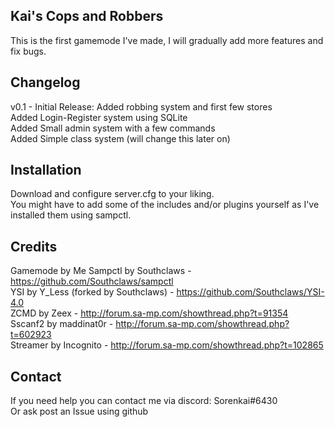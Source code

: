 ## Kai's Cops and Robbers

This is the first gamemode I've made, I will gradually add more features and fix bugs.  

## Changelog

v0.1 - Initial Release:
  Added robbing system and first few stores  
  Added Login-Register system using SQLite  
  Added Small admin system with a few commands  
  Added Simple class system (will change this later on)  

## Installation

Download and configure server.cfg to your liking.  
You might have to add some of the includes and/or plugins yourself as I've installed them using sampctl.   

## Credits
Gamemode by Me
Sampctl by Southclaws - https://github.com/Southclaws/sampctl  
YSI by Y_Less (forked by Southclaws) - https://github.com/Southclaws/YSI-4.0  
ZCMD by Zeex - http://forum.sa-mp.com/showthread.php?t=91354  
Sscanf2 by maddinat0r - http://forum.sa-mp.com/showthread.php?t=602923  
Streamer by Incognito - http://forum.sa-mp.com/showthread.php?t=102865  

## Contact

If you need help you can contact me via discord: Sorenkai#6430  
Or ask post an Issue using github   
